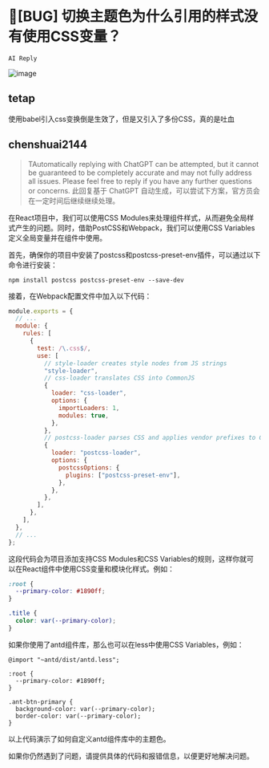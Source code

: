 # 🐛[BUG] 切换主题色为什么引用的样式没有使用CSS变量？

`AI Reply`

![image](https://user-images.githubusercontent.com/57606461/187580641-f342e33c-5cef-44c1-b359-5f8a95731748.png)

## tetap

使用babel引入css变换倒是生效了，但是又引入了多份CSS，真的是吐血

## chenshuai2144

> TAutomatically replying with ChatGPT can be attempted, but it cannot be guaranteed to be completely accurate and may not fully address all issues. Please feel free to reply if you have any further questions or concerns.
> 此回复基于 ChatGPT 自动生成，可以尝试下方案，官方员会在一定时间后继续继续处理。

在React项目中，我们可以使用CSS Modules来处理组件样式，从而避免全局样式产生的问题。同时，借助PostCSS和Webpack，我们可以使用CSS Variables定义全局变量并在组件中使用。

首先，确保你的项目中安装了postcss和postcss-preset-env插件，可以通过以下命令进行安装：

```
npm install postcss postcss-preset-env --save-dev
```

接着，在Webpack配置文件中加入以下代码：

```javascript
module.exports = {
  // ...
  module: {
    rules: [
      {
        test: /\.css$/,
        use: [
          // style-loader creates style nodes from JS strings
          "style-loader",
          // css-loader translates CSS into CommonJS
          {
            loader: "css-loader",
            options: {
              importLoaders: 1,
              modules: true,
            },
          },
          // postcss-loader parses CSS and applies vendor prefixes to CSS rules
          {
            loader: "postcss-loader",
            options: {
              postcssOptions: {
                plugins: ["postcss-preset-env"],
              },
            },
          },
        ],
      },
    ],
  },
  // ...
};
```

这段代码会为项目添加支持CSS Modules和CSS Variables的规则，这样你就可以在React组件中使用CSS变量和模块化样式。例如：

```css
:root {
  --primary-color: #1890ff;
}

.title {
  color: var(--primary-color);
}
```

如果你使用了antd组件库，那么也可以在less中使用CSS Variables，例如：

```less
@import "~antd/dist/antd.less";

:root {
  --primary-color: #1890ff;
}

.ant-btn-primary {
  background-color: var(--primary-color);
  border-color: var(--primary-color);
}
```

以上代码演示了如何自定义antd组件库中的主题色。

如果你仍然遇到了问题，请提供具体的代码和报错信息，以便更好地解决问题。
